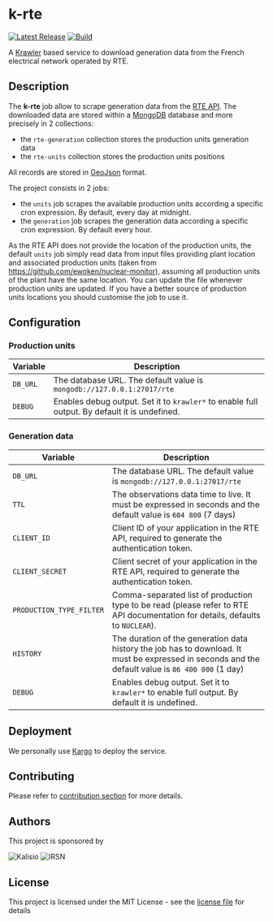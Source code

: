 # k-rte

[![Latest Release](https://img.shields.io/github/v/tag/kalisio/k-rte?sort=semver&label=latest)](https://github.com/kalisio/k-rte/releases)
[![Build](https://github.com/kalisio/k-rte/actions/workflows/main.yaml/badge.svg)](https://github.com/kalisio/k-rte/actions/workflows/main.yaml)

A [Krawler](https://kalisio.github.io/krawler/) based service to download generation data from the French electrical network operated by RTE.

## Description

The **k-rte** job allow to scrape generation data from the [RTE API](https://data.rte-france.com/). The downloaded data are stored within a [MongoDB](https://www.mongodb.com/) database and more precisely in 2 collections:
* the `rte-generation` collection stores the production units generation data
* the `rte-units` collection stores the production units positions

All records are stored in [GeoJson](https://fr.wikipedia.org/wiki/GeoJSON) format.

The project consists in 2 jobs:
* the `units` job scrapes the available production units according a specific cron expression. By default, every day at midnight.
* the `generation` job scrapes the generation data according a specific cron expression. By default every hour.

As the RTE API does not provide the location of the production units, the default `units` job simply read data from input files providing plant location and associated production units (taken from https://github.com/ewoken/nuclear-monitor), assuming all production units of the plant have the same location. You can update the file whenever production units are updated. If you have a better source of production units locations you should customise the job to use it.

## Configuration

### Production units

| Variable | Description |
|--- | --- |
| `DB_URL` | The database URL. The default value is `mongodb://127.0.0.1:27017/rte` |
| `DEBUG` | Enables debug output. Set it to `krawler*` to enable full output. By default it is undefined. |

### Generation data

| Variable | Description |
|--- | --- |
| `DB_URL` | The database URL. The default value is `mongodb://127.0.0.1:27017/rte` |
| `TTL` | The observations data time to live. It must be expressed in seconds and the default value is `604 800` (7 days) | 
| `CLIENT_ID` | Client ID of your application in the RTE API, required to generate the authentication token. |
| `CLIENT_SECRET` | Client secret of your application in the RTE API, required to generate the authentication token. |
| `PRODUCTION_TYPE_FILTER` | Comma-separated list of production type to be read (please refer to RTE API documentation for details, defaults to `NUCLEAR`). |
| `HISTORY` | The duration of the generation data history the job has to download. It must be expressed in seconds and the default value is `86 400 000` (1 day) | 
| `DEBUG` | Enables debug output. Set it to `krawler*` to enable full output. By default it is undefined. |

## Deployment

We personally use [Kargo](https://kalisio.github.io/kargo/) to deploy the service.

## Contributing

Please refer to [contribution section](./CONTRIBUTING.md) for more details.

## Authors

This project is sponsored by 

![Kalisio](https://s3.eu-central-1.amazonaws.com/kalisioscope/kalisio/kalisio-logo-black-256x84.png)
![IRSN](https://s3.eu-central-1.amazonaws.com/kalisioscope/assets/logos/irsn.png)

## License

This project is licensed under the MIT License - see the [license file](./LICENSE) for details
